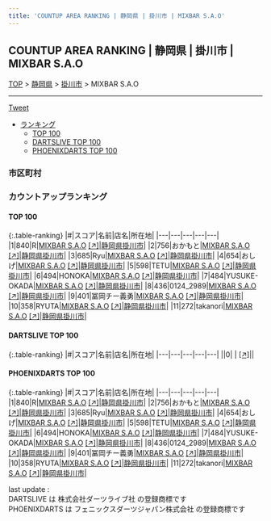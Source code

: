 ```yaml
---
title: 'COUNTUP AREA RANKING | 静岡県 | 掛川市 | MIXBAR S.A.O'
---
```

## COUNTUP AREA RANKING | 静岡県 | 掛川市 | MIXBAR S.A.O

[TOP](/darts/rank/) > [静岡県](/darts/rank/静岡県/) > [掛川市](/darts/rank/静岡県/掛川市/) > MIXBAR S.A.O

___

<a href="https://twitter.com/share?ref_src=twsrc%5Etfw" data-text="COUNTUP AREA RANKING | 静岡県掛川市MIXBAR S.A.O" class="twitter-share-button" data-hashtags="DARTSLIVE,PHOENIXDARTS,darts,ダーツ" data-show-count="false">Tweet</a>

* [ランキング](#カウントアップランキング)
    * [TOP 100](#top-100)
    * [DARTSLIVE TOP 100](#dartslive-top-100)
    * [PHOENIXDARTS TOP 100](#phoenixdarts-top-100)

### 市区町村

<ul>

</ul>

### カウントアップランキング

#### TOP 100



{:.table-ranking}
|#|スコア|名前|店名|所在地|
|---|---|---|---|---|
|1|840|<span class="rank-name-pd">R</span>|<a href="/darts/rank/shops/80445.html">MIXBAR S.A.O</a> <a href="https://vs.phoenixdarts.com/jp/shop/shopDetailInfo/s_80445?s_seq=80445">[↗]</a>|<a href="/darts/rank/静岡県/掛川市">静岡県掛川市</a>|
|2|756|<span class="rank-name-pd">おかもと</span>|<a href="/darts/rank/shops/80445.html">MIXBAR S.A.O</a> <a href="https://vs.phoenixdarts.com/jp/shop/shopDetailInfo/s_80445?s_seq=80445">[↗]</a>|<a href="/darts/rank/静岡県/掛川市">静岡県掛川市</a>|
|3|685|<span class="rank-name-pd">Ryu</span>|<a href="/darts/rank/shops/80445.html">MIXBAR S.A.O</a> <a href="https://vs.phoenixdarts.com/jp/shop/shopDetailInfo/s_80445?s_seq=80445">[↗]</a>|<a href="/darts/rank/静岡県/掛川市">静岡県掛川市</a>|
|4|654|<span class="rank-name-pd">おしげ</span>|<a href="/darts/rank/shops/80445.html">MIXBAR S.A.O</a> <a href="https://vs.phoenixdarts.com/jp/shop/shopDetailInfo/s_80445?s_seq=80445">[↗]</a>|<a href="/darts/rank/静岡県/掛川市">静岡県掛川市</a>|
|5|598|<span class="rank-name-pd">TETU</span>|<a href="/darts/rank/shops/80445.html">MIXBAR S.A.O</a> <a href="https://vs.phoenixdarts.com/jp/shop/shopDetailInfo/s_80445?s_seq=80445">[↗]</a>|<a href="/darts/rank/静岡県/掛川市">静岡県掛川市</a>|
|6|494|<span class="rank-name-pd">HONOKA</span>|<a href="/darts/rank/shops/80445.html">MIXBAR S.A.O</a> <a href="https://vs.phoenixdarts.com/jp/shop/shopDetailInfo/s_80445?s_seq=80445">[↗]</a>|<a href="/darts/rank/静岡県/掛川市">静岡県掛川市</a>|
|7|484|<span class="rank-name-pd">YUSUKE-OKADA</span>|<a href="/darts/rank/shops/80445.html">MIXBAR S.A.O</a> <a href="https://vs.phoenixdarts.com/jp/shop/shopDetailInfo/s_80445?s_seq=80445">[↗]</a>|<a href="/darts/rank/静岡県/掛川市">静岡県掛川市</a>|
|8|436|<span class="rank-name-pd">0124_2989</span>|<a href="/darts/rank/shops/80445.html">MIXBAR S.A.O</a> <a href="https://vs.phoenixdarts.com/jp/shop/shopDetailInfo/s_80445?s_seq=80445">[↗]</a>|<a href="/darts/rank/静岡県/掛川市">静岡県掛川市</a>|
|9|401|<span class="rank-name-pd">冨岡チー義勇</span>|<a href="/darts/rank/shops/80445.html">MIXBAR S.A.O</a> <a href="https://vs.phoenixdarts.com/jp/shop/shopDetailInfo/s_80445?s_seq=80445">[↗]</a>|<a href="/darts/rank/静岡県/掛川市">静岡県掛川市</a>|
|10|358|<span class="rank-name-pd">RYUTA</span>|<a href="/darts/rank/shops/80445.html">MIXBAR S.A.O</a> <a href="https://vs.phoenixdarts.com/jp/shop/shopDetailInfo/s_80445?s_seq=80445">[↗]</a>|<a href="/darts/rank/静岡県/掛川市">静岡県掛川市</a>|
|11|272|<span class="rank-name-pd">takanori</span>|<a href="/darts/rank/shops/80445.html">MIXBAR S.A.O</a> <a href="https://vs.phoenixdarts.com/jp/shop/shopDetailInfo/s_80445?s_seq=80445">[↗]</a>|<a href="/darts/rank/静岡県/掛川市">静岡県掛川市</a>|


#### DARTSLIVE TOP 100



{:.table-ranking}
|#|スコア|名前|店名|所在地|
|---|---|---|---|---|
||0|<span class="rank-name-dl"> </span>|<a href="/darts/rank/shops/.html"></a> <a href="">[↗]</a>|<a href="/darts/rank//"></a>|


#### PHOENIXDARTS TOP 100



{:.table-ranking}
|#|スコア|名前|店名|所在地|
|---|---|---|---|---|
|1|840|<span class="rank-name-pd">R</span>|<a href="/darts/rank/shops/80445.html">MIXBAR S.A.O</a> <a href="https://vs.phoenixdarts.com/jp/shop/shopDetailInfo/s_80445?s_seq=80445">[↗]</a>|<a href="/darts/rank/静岡県/掛川市">静岡県掛川市</a>|
|2|756|<span class="rank-name-pd">おかもと</span>|<a href="/darts/rank/shops/80445.html">MIXBAR S.A.O</a> <a href="https://vs.phoenixdarts.com/jp/shop/shopDetailInfo/s_80445?s_seq=80445">[↗]</a>|<a href="/darts/rank/静岡県/掛川市">静岡県掛川市</a>|
|3|685|<span class="rank-name-pd">Ryu</span>|<a href="/darts/rank/shops/80445.html">MIXBAR S.A.O</a> <a href="https://vs.phoenixdarts.com/jp/shop/shopDetailInfo/s_80445?s_seq=80445">[↗]</a>|<a href="/darts/rank/静岡県/掛川市">静岡県掛川市</a>|
|4|654|<span class="rank-name-pd">おしげ</span>|<a href="/darts/rank/shops/80445.html">MIXBAR S.A.O</a> <a href="https://vs.phoenixdarts.com/jp/shop/shopDetailInfo/s_80445?s_seq=80445">[↗]</a>|<a href="/darts/rank/静岡県/掛川市">静岡県掛川市</a>|
|5|598|<span class="rank-name-pd">TETU</span>|<a href="/darts/rank/shops/80445.html">MIXBAR S.A.O</a> <a href="https://vs.phoenixdarts.com/jp/shop/shopDetailInfo/s_80445?s_seq=80445">[↗]</a>|<a href="/darts/rank/静岡県/掛川市">静岡県掛川市</a>|
|6|494|<span class="rank-name-pd">HONOKA</span>|<a href="/darts/rank/shops/80445.html">MIXBAR S.A.O</a> <a href="https://vs.phoenixdarts.com/jp/shop/shopDetailInfo/s_80445?s_seq=80445">[↗]</a>|<a href="/darts/rank/静岡県/掛川市">静岡県掛川市</a>|
|7|484|<span class="rank-name-pd">YUSUKE-OKADA</span>|<a href="/darts/rank/shops/80445.html">MIXBAR S.A.O</a> <a href="https://vs.phoenixdarts.com/jp/shop/shopDetailInfo/s_80445?s_seq=80445">[↗]</a>|<a href="/darts/rank/静岡県/掛川市">静岡県掛川市</a>|
|8|436|<span class="rank-name-pd">0124_2989</span>|<a href="/darts/rank/shops/80445.html">MIXBAR S.A.O</a> <a href="https://vs.phoenixdarts.com/jp/shop/shopDetailInfo/s_80445?s_seq=80445">[↗]</a>|<a href="/darts/rank/静岡県/掛川市">静岡県掛川市</a>|
|9|401|<span class="rank-name-pd">冨岡チー義勇</span>|<a href="/darts/rank/shops/80445.html">MIXBAR S.A.O</a> <a href="https://vs.phoenixdarts.com/jp/shop/shopDetailInfo/s_80445?s_seq=80445">[↗]</a>|<a href="/darts/rank/静岡県/掛川市">静岡県掛川市</a>|
|10|358|<span class="rank-name-pd">RYUTA</span>|<a href="/darts/rank/shops/80445.html">MIXBAR S.A.O</a> <a href="https://vs.phoenixdarts.com/jp/shop/shopDetailInfo/s_80445?s_seq=80445">[↗]</a>|<a href="/darts/rank/静岡県/掛川市">静岡県掛川市</a>|
|11|272|<span class="rank-name-pd">takanori</span>|<a href="/darts/rank/shops/80445.html">MIXBAR S.A.O</a> <a href="https://vs.phoenixdarts.com/jp/shop/shopDetailInfo/s_80445?s_seq=80445">[↗]</a>|<a href="/darts/rank/静岡県/掛川市">静岡県掛川市</a>|


<div class="footer border-top border-gray-light mt-5 pt-3 text-right text-gray">
    last update : <span style="font-weight: italic" id="foot_last_modified"></span><br />
    DARTSLIVE は 株式会社ダーツライブ社 の登録商標です<br />
    PHOENIXDARTS は フェニックスダーツジャパン株式会社 の登録商標です<br />
</div>

<script src="https://cdnjs.cloudflare.com/ajax/libs/jquery.tablesorter/2.31.3/js/jquery.tablesorter.min.js" integrity="sha512-qzgd5cYSZcosqpzpn7zF2ZId8f/8CHmFKZ8j7mU4OUXTNRd5g+ZHBPsgKEwoqxCtdQvExE5LprwwPAgoicguNg==" crossorigin="anonymous" referrerpolicy="no-referrer"></script>
<link rel="stylesheet" href="https://cdnjs.cloudflare.com/ajax/libs/jquery.tablesorter/2.31.3/css/theme.default.min.css" integrity="sha512-wghhOJkjQX0Lh3NSWvNKeZ0ZpNn+SPVXX1Qyc9OCaogADktxrBiBdKGDoqVUOyhStvMBmJQ8ZdMHiR3wuEq8+w==" crossorigin="anonymous" referrerpolicy="no-referrer" />
<script>
$(function() {
    $(".table-ranking").tablesorter({sortList:[[0, 0]]});
    $("#foot_last_modified").text(formatDate(new Date(document.lastModified), 'yyyy-MM-dd HH:mm:ss'));
});
</script>

<script async src="https://platform.twitter.com/widgets.js" charset="utf-8"></script>